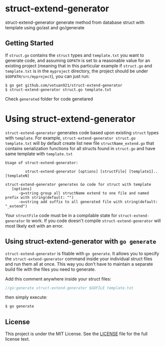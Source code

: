 # struct-extend-generator

struct-extend-generator generate method from database struct with template using go/ast and go/generate

## Getting Started

If `struct.go` contains the `struct` types and `template.txt` you want to generate code, and assuming `GOPATH` is set to a reasonable value for an existing project (meaning that in this particular example if `struct.go` and `template.txt` is in the `myproject` directory, the project should be under `$GOPATH/src/myproject`), you can just run:
```
$ go get github.com/votuan921/struct-extend-generator
$ struct-extend-generator struct.go template.txt
```
Check `generated` folder for code genetared 

# Using struct-extend-generator

`struct-extend-generator` generates code based upon existing `struct` types with `template`.  For example, `struct-extend-generator struct.go template.txt` will by default create list new file `structName_extend.go` that contains serialization functions for all structs found in `struct.go` and have same template with `template.txt`
```
Usage of struct-extend-generator:

         struct-extend-generator [options] [structFile] [template1]..[templateN]

struct-extend-generator generates Go code for struct with template
   [options]
      -g=string group all structName extend to one file and named prefix with string(default: "")
      -o=string add suffix to all generated file with string(default: "_extend")
```
Your `structFile` code must be in a compilable state for `struct-extend-generator` to work. If you code doesn't compile `struct-extend-generator` will most likely exit with an error.

## Using struct-extend-generator with `go generate`

`struct-extend-generator` is fitable with `go generate`. It allows you to specify the `struct-extend-generator` command inside your individual struct files and run them all at once. This way you don't have to maintain a separate build file with the files you need to generate.

Add this comment anywhere inside your struct files:

```Go
//go:generate struct-extend-generator $GOFILE template.txt
```

then simply execute:

```sh
$ go generate
```

## License
 
 This project is under the MIT License. See the [LICENSE](LICENSE) file for the full license text.
